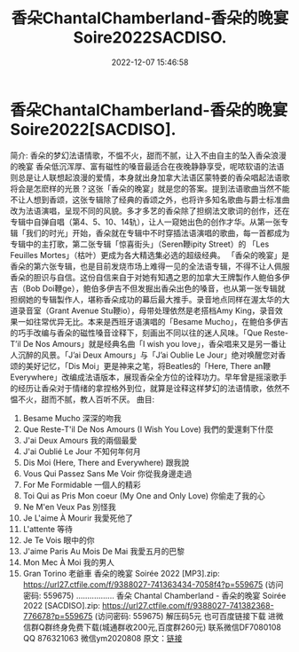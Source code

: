 ﻿---
title: 香朵ChantalChamberland-香朵的晚宴Soire2022SACDISO.
date: 2022-12-07 15:46:58
categories: 新碟专辑、稀有等精品
tags: 外语音乐
---
# 香朵ChantalChamberland-香朵的晚宴Soire2022[SACDISO].

简介:
香朵的梦幻法语情歌，不愠不火，甜而不腻，让入不由自主的坠入香朵浪漫的晚宴
香朵低沉浑厚、富有磁性的嗓音最适合在夜晚静静享受，呢哝软语的法语则总是让人联想起浪漫的爱情，本身就出身加拿大法语区蒙特娄的香朵唱起法语歌将会是怎麽样的光景？这张「香朵的晚宴」就是您的答案。提到法语歌曲当然不能不让人想到香颂，这张专辑除了经典的香颂之外，也将许多知名歌曲与爵士标准曲改为法语演唱，呈现不同的风貌。多才多艺的香朵除了担纲法文歌词的创作，还在专辑中自弹自唱（第4、5、10、14轨），让人一窥她出色的创作才华。从第一张专辑「我们的时光」开始，香朵就在专辑中不时穿插法语演唱的歌曲，每一首都成为专辑中的主打歌，第二张专辑「惊喜街头」（Seren鞭ipity
Street）的 「Les Feuilles Mortes」（枯叶）更成为各大精选集必选的超级经典。
「香朵的晚宴」是香朵的第六张专辑，也是目前发烧市场上难得一见的全法语专辑，不得不让人佩服香朵的胆识与自信。这份自信来自于对她有知遇之恩的加拿大王牌製作人鲍伯多伊吉（Bob
Doi鞭ge），鲍伯多伊吉不但发掘出香朵出色的嗓音，也从第一张专辑就担纲她的专辑製作人，堪称香朵成功的幕后最大推手。录音地点同样在渥太华的大道录音室（Grant
Avenue Stu鞭io），母带处理依然是老搭档Amy King，录音效果一如往常优异无比。本来是西班牙语演唱的「Besame
Mucho」，在鲍伯多伊吉的巧手改编与香朵的磁性嗓音诠释下，刻画出不同以往的迷人风味。「Que Reste-T’il De Nos
Amours」就是经典名曲「I wish you love」，香朵唱来又是另一番让人沉醉的风景。「J’ai Deux
Amours」与「J’ai Oublie Le Jour」绝对唤醒您对香颂的美好记忆，「Dis
Moi」更是神来之笔，将Beatles的「Here, There an鞭
Everywhere」改编成法语版本，展现香朵全方位的诠释功力。早年曾是摇滚歌手的经历让香朵对于情绪的拿捏格外到位，就算是诠释这样梦幻的法语情歌，依然不愠不火，甜而不腻，教人百听不厌。
曲目:
01. Besame Mucho 深深的吻我
02. Que Reste-T'il De Nos Amours (I Wish You Love) 我們的愛還剩下什麼
03. J'ai Deux Amours 我的兩個最愛
04. J'ai Oublié Le Jour 不知何年何月
05. Dis Moi (Here, There and Everywhere) 跟我說
06. Vous Qui Passez Sans Me Voir 你從我身邊走過
07. For Me Formidable 一個人的精彩
08. Toi Qui as Pris Mon coeur (My One and Only Love) 你偷走了我的心
09. Ne M'en Veux Pas 別怪我
10. Je L'aime À Mourir 我愛死他了
11. L'attente 等待
12. Je Te Vois 眼中的你
13. J'aime Paris Au Mois De Mai 我愛五月的巴黎
14. Mon Mec À Moi 我的男人
15. Gran Torino 老爺車
香朵的晚宴 Soirée 2022 [MP3].zip: https://url27.ctfile.com/f/9388027-741363434-7058f4?p=559675
(访问密码: 559675)
.................
香朵 Chantal Chamberland - 香朵的晚宴 Soirée 2022
[SACDISO].zip: https://url27.ctfile.com/f/9388027-741382368-776678?p=559675
(访问密码: 559675)
解压码5元
也可百度链接下载
进微信群Q群终身免费下载(城通群收200元,百度群260元)
联系微信DF7080108 QQ 876321063
微信ym2020808
原文：[链接](https://blog.sina.com.cn/s/blog_1647c7e76010310ht.html)
